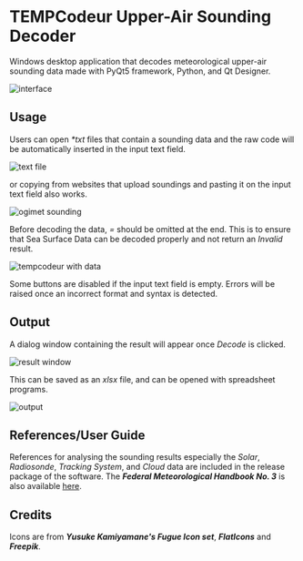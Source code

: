 # TEMPCodeur Upper-Air Sounding Decoder

Windows desktop application that decodes meteorological upper-air sounding data made with PyQt5 framework, Python, and Qt Designer.

![interface](https://user-images.githubusercontent.com/64736073/134896933-5c003f89-4de0-43e0-8ad0-86a78f73e8b9.PNG)

## Usage

Users can open _*txt_ files that contain a sounding data and the raw code will be automatically inserted in the input text field.

![text file](https://user-images.githubusercontent.com/64736073/134905719-d7852422-68e4-4de3-add6-29213f21cfdc.PNG)

or copying from websites that upload soundings and pasting it on the input text field also works.

![ogimet sounding](https://user-images.githubusercontent.com/64736073/134905999-5085073d-21a7-470f-ad6d-0577330dcc61.PNG)

Before decoding the data, _=_ should be omitted at the end. This is to ensure that Sea Surface Data can be decoded properly and not return an _Invalid_ result.

![tempcodeur with data](https://user-images.githubusercontent.com/64736073/134912641-cace1f20-b4bd-4dd2-8042-4989425acd9d.PNG)

Some buttons are disabled if the input text field is empty. Errors will be raised once an incorrect format and syntax is detected.

## Output

A dialog window containing the result will appear once _Decode_ is clicked. 

![result window](https://user-images.githubusercontent.com/64736073/134913198-5560d038-d6a5-4ed8-8fb3-5d8c7a8cec6a.PNG)

This can be saved as an _xlsx_ file, and can be opened with spreadsheet programs.

![output](https://user-images.githubusercontent.com/64736073/134913378-41661bc5-d338-468f-91e6-e27e99d15610.PNG)

## References/User Guide

References for analysing the sounding results especially the _Solar_, _Radiosonde_, _Tracking System_, and _Cloud_ data are included in the release package of the software. The **_Federal Meteorological Handbook No. 3_** is also available [here](https://www.icams-portal.gov/publications/fmh/FMH3/00-entire-FMH3.pdf).

## Credits

Icons are from **_Yusuke Kamiyamane's Fugue Icon set_**, **_FlatIcons_** and **_Freepik_**.
